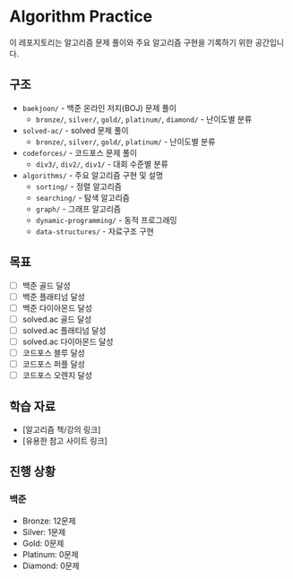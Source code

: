# Algorithm Practice

이 레포지토리는 알고리즘 문제 풀이와 주요 알고리즘 구현을 기록하기 위한 공간입니다.

## 구조

- `baekjoon/` - 백준 온라인 저지(BOJ) 문제 풀이
  - `bronze/`, `silver/`, `gold/`, `platinum/`, `diamond/` - 난이도별 분류
- `solved-ac/` - solved 문제 풀이
  - `bronze/`, `silver/`, `gold/`, `platinum/` - 난이도별 분류
- `codeforces/` - 코드포스 문제 풀이
  - `div3/`, `div2/`, `div1/` - 대회 수준별 분류
- `algorithms/` - 주요 알고리즘 구현 및 설명
  - `sorting/` - 정렬 알고리즘
  - `searching/` - 탐색 알고리즘
  - `graph/` - 그래프 알고리즘
  - `dynamic-programming/` - 동적 프로그래밍
  - `data-structures/` - 자료구조 구현

## 목표
- [ ] 백준 골드 달성
- [ ] 백준 플래티넘 달성
- [ ] 백준 다이아몬드 달성
- [ ] solved.ac 골드 달성
- [ ] solved.ac 플래티넘 달성
- [ ] solved.ac 다이아몬드 달성
- [ ] 코드포스 블루 달성
- [ ] 코드포스 퍼플 달성
- [ ] 코드포스 오렌지 달성

## 학습 자료

- [알고리즘 책/강의 링크]
- [유용한 참고 사이트 링크]

## 진행 상황

### 백준
- Bronze: 12문제
- Silver: 1문제
- Gold: 0문제
- Platinum: 0문제
- Diamond: 0문제
